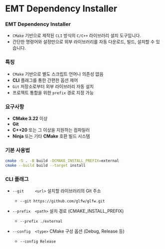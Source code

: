 # EMT Dependency Installer

### EMT Dependency Installer 
* `CMake` 기반으로 제작된 `CLI` 방식의 `C/C++` 라이브러리 설치 도구입니다.  
* 간단한 명령어와 설정만으로 외부 라이브러리를 자동 다운로드, 빌드, 설치할 수 있습니다.

### 특징

- `CMake` 기반으로 별도 스크립트 언어나 의존성 없음
- **CLI** 플래그를 통한 간편한 옵션 제어
- `Git` 저장소로부터 외부 라이브러리 자동 설치
- 프로젝트 통합을 위한 `prefix` 경로 지정 가능

### 요구사항

- **CMake 3.22** 이상
- **Git**
- **C++20** 또는 그 이상을 지원하는 컴파일러
- **Ninja** 또는 기타 **CMake** 호환 빌드 시스템

### 기본 사용법

```bash
cmake -S . -B build -DCMAKE_INSTALL_PREFIX=external
cmake --build build --target install
```

### CLI 플래그

*  `--git     <url>`      설치할 라이브러리의 Git 주소  
    * `--git https://github.com/glfw/glfw.git`

* `--prefix  <path>`     설치 경로 (CMAKE_INSTALL_PREFIX)  
    * `--prefix ./external`

*  `--config  <type>`     CMake 구성 옵션 (Debug, Release 등)  
    * `--config Release`